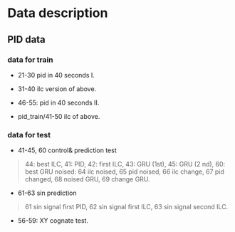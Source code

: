 # Data description
## PID data
### data for train
+ 21-30 pid in 40 seconds I.
+ 31-40 ilc version of above.

+ 46-55: pid in 40 seconds II.
+ pid_train/41-50 ilc of above. 

### data for test
+ 41-45, 60 control& prediction test
> 44: best ILC, 41: PID, 42: first ILC, 43: GRU (1st), 45: GRU (2 nd), 60: best GRU
> noised: 64 ilc noised, 65 pid noised, 66 ilc change, 67 pid changed, 68 noised GRU, 69 change GRU. 

+ 61-63 sin prediction 
> 61 sin signal first PID, 62 sin signal first ILC, 63 sin signal second ILC.

+ 56-59: XY cognate test.
